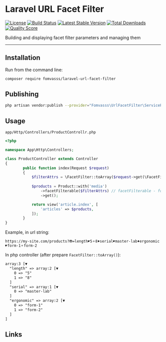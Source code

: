 # Laravel URL Facet Filter

[![License](https://img.shields.io/packagist/l/fomvasss/laravel-url-facet-filter.svg?style=for-the-badge)](https://packagist.org/packages/fomvasss/laravel-url-facet-filter)
[![Build Status](https://img.shields.io/github/stars/fomvasss/laravel-url-facet-filter.svg?style=for-the-badge)](https://github.com/fomvasss/laravel-url-facet-filter)
[![Latest Stable Version](https://img.shields.io/packagist/v/fomvasss/laravel-url-facet-filter.svg?style=for-the-badge)](https://packagist.org/packages/fomvasss/laravel-url-facet-filter)
[![Total Downloads](https://img.shields.io/packagist/dt/fomvasss/laravel-url-facet-filter.svg?style=for-the-badge)](https://packagist.org/packages/fomvasss/laravel-url-facet-filter)
[![Quality Score](https://img.shields.io/scrutinizer/g/fomvasss/laravel-url-facet-filter.svg?style=for-the-badge)](https://scrutinizer-ci.com/g/fomvasss/laravel-url-facet-filter)

Building and displaying facet filter parameters and managing them

----------

## Installation

Run from the command line:

```bash
composer require fomvasss/laravel-url-facet-filter
```

## Publishing

```bash
php artisan vendor:publish --provider="Fomvasss\UrlFacetFilter\ServiceProvider"
```

## Usage

`app/Http/Controllers/ProductControllr.php`

```php
<?php 

namespace App\Http\Controllers;

class ProductController extends Controller 
{
        public function index(Request $request)
        {
            $filterAttrs = \FacetFilter::toArray($request->get(\FacetFilter::getFilterUrlKey()));
            
            $products = Product::with('media')
                ->facetFilterable($filterAttrs) // facetFilterable - for example your scope
                ->get();

            return view('article.index', [
                'articles' => $products,
            ]);
        }  
}
```

Example, in url string:
```text
https://my-site.com/products?⛃=length☛5⚬8♦serial☛master-lab♦ergonomic☛form-1⚬form-2
```

In php controller (after prepare `FacetFilter::toArray()`):

```html
array:3 [▼
  "length" => array:2 [▼
    0 => "5"
    1 => "8"
  ]
  "serial" => array:1 [▼
    0 => "master-lab"
  ]
  "ergonomic" => array:2 [▼
    0 => "form-1"
    1 => "form-2"
  ]
]
```

## Links
